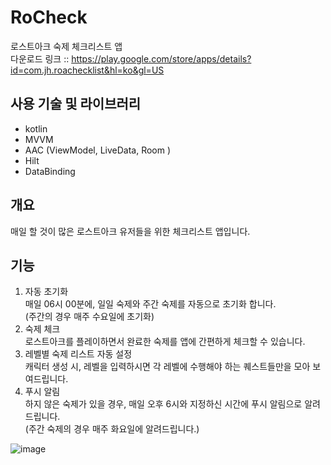 # RoCheck

로스트아크 숙제 체크리스트 앱<br/>
다운로드 링크 :: https://play.google.com/store/apps/details?id=com.jh.roachecklist&hl=ko&gl=US

사용 기술 및 라이브러리
---------
+ kotlin
+ MVVM
+ AAC (ViewModel, LiveData, Room )
+ Hilt
+ DataBinding

개요
----
매일 할 것이 많은 로스트아크 유저들을 위한 체크리스트 앱입니다.

기능
----
1. 자동 초기화<br/>
매일 06시 00분에, 일일 숙제와 주간 숙제를 자동으로 초기화 합니다.<br/>
(주간의 경우 매주 수요일에 초기화)<br/>
2. 숙제 체크<br/>
로스트아크를 플레이하면서 완료한 숙제를 앱에 간편하게 체크할 수 있습니다.<br/>
3. 레벨별 숙제 리스트 자동 설정<br/>
캐릭터 생성 시, 레벨을 입력하시면 각 레벨에 수행해야 하는 퀘스트들만을 모아 보여드립니다.<br/>
4. 푸시 알림<br/>
하지 않은 숙제가 있을 경우, 매일 오후 6시와 지정하신 시간에 푸시 알림으로 알려드립니다.<br/>
(주간 숙제의 경우 매주 화요일에 알려드립니다.)

![image](https://user-images.githubusercontent.com/43442098/144414657-1a2792e5-a7a0-4091-92bc-435bf94fa797.png)


